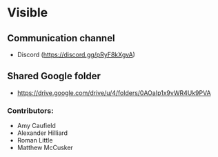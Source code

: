 # Visible

## Communication channel
- Discord (https://discord.gg/pRyF8kXgvA)

## Shared Google folder
- https://drive.google.com/drive/u/4/folders/0AOaIp1x9vWR4Uk9PVA

### Contributors:
- Amy Caufield
- Alexander Hilliard
- Roman Little
- Matthew McCusker
